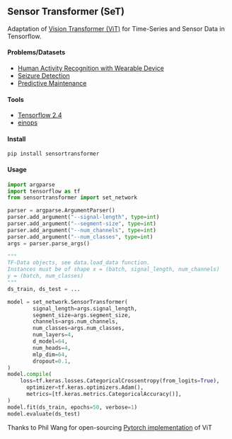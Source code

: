 ## Sensor Transformer (SeT)
Adaptation of <a href="https://arxiv.org/pdf/2010.11929.pdf">Vision Transformer (ViT)</a> for Time-Series and Sensor Data in Tensorflow. 

#### Problems/Datasets
* <a href="https://archive.ics.uci.edu/ml/datasets/heterogeneity+activity+recognition">Human Activity Recognition with Wearable Device</a>
* <a href="https://www.isip.piconepress.com/projects/tuh_eeg/">Seizure Detection</a>
* <a href="https://ti.arc.nasa.gov/tech/dash/groups/pcoe/prognostic-data-repository/">Predictive Maintenance</a>

#### Tools

* <a href="https://www.tensorflow.org/">Tensorflow 2.4</a>
* <a href="https://github.com/arogozhnikov/einops">einops</a>

#### Install

```
pip install sensortransformer
```

#### Usage

```python
import argparse
import tensorflow as tf
from sensortransformer import set_network

parser = argparse.ArgumentParser()
parser.add_argument("--signal-length", type=int)
parser.add_argument("--segment-size", type=int)
parser.add_argument("--num_channels", type=int)
parser.add_argument("--num_classes", type=int)
args = parser.parse_args()

"""
TF-Data objects, see data.load_data function.
Instances must be of shape x = (batch, signal_length, num_channels)
y = (batch, num_classes)
"""
ds_train, ds_test = ...

model = set_network.SensorTransformer(
        signal_length=args.signal_length,
        segment_size=args.segment_size,
        channels=args.num_channels,
        num_classes=args.num_classes,
        num_layers=4,
        d_model=64,
        num_heads=4,
        mlp_dim=64,
        dropout=0.1,
)
model.compile(
    loss=tf.keras.losses.CategoricalCrossentropy(from_logits=True),
      optimizer=tf.keras.optimizers.Adam(),
      metrics=[tf.keras.metrics.CategoricalAccuracy()],
)
model.fit(ds_train, epochs=50, verbose=1)
model.evaluate(ds_test)
```

Thanks to Phil Wang for open-sourcing <a href="https://github.com/lucidrains/vit-pytorch">Pytorch implementation</a> of ViT



